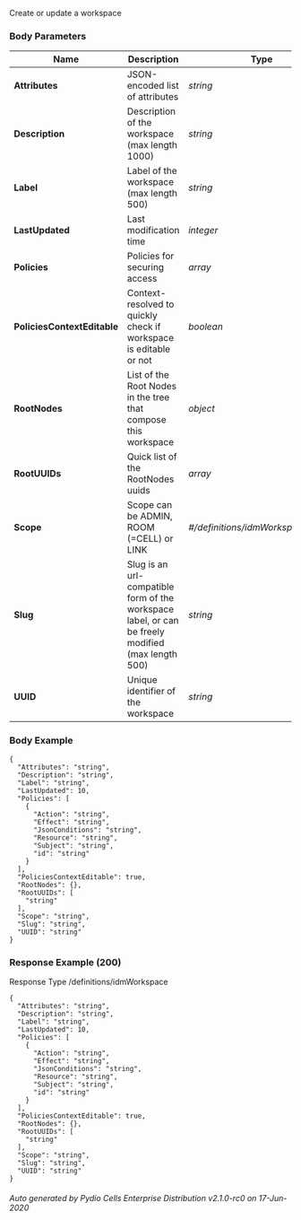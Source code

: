 






 
Create or update a workspace  


### Body Parameters

Name | Description | Type | Required
---|---|---|---
**Attributes** | JSON-encoded list of attributes | _string_ |   
**Description** | Description of the workspace (max length 1000) | _string_ |   
**Label** | Label of the workspace (max length 500) | _string_ |   
**LastUpdated** | Last modification time | _integer_ |   
**Policies** | Policies for securing access | _array_ |   
**PoliciesContextEditable** | Context-resolved to quickly check if workspace is editable or not | _boolean_ |   
**RootNodes** | List of the Root Nodes in the tree that compose this workspace | _object_ |   
**RootUUIDs** | Quick list of the RootNodes uuids | _array_ |   
**Scope** | Scope can be ADMIN, ROOM (=CELL) or LINK | _#/definitions/idmWorkspaceScope_ |   
**Slug** | Slug is an url-compatible form of the workspace label, or can be freely modified (max length 500) | _string_ |   
**UUID** | Unique identifier of the workspace | _string_ |   


### Body Example
```
{
  "Attributes": "string",
  "Description": "string",
  "Label": "string",
  "LastUpdated": 10,
  "Policies": [
    {
      "Action": "string",
      "Effect": "string",
      "JsonConditions": "string",
      "Resource": "string",
      "Subject": "string",
      "id": "string"
    }
  ],
  "PoliciesContextEditable": true,
  "RootNodes": {},
  "RootUUIDs": [
    "string"
  ],
  "Scope": "string",
  "Slug": "string",
  "UUID": "string"
}
```






### Response Example (200)
Response Type /definitions/idmWorkspace

```
{
  "Attributes": "string",
  "Description": "string",
  "Label": "string",
  "LastUpdated": 10,
  "Policies": [
    {
      "Action": "string",
      "Effect": "string",
      "JsonConditions": "string",
      "Resource": "string",
      "Subject": "string",
      "id": "string"
    }
  ],
  "PoliciesContextEditable": true,
  "RootNodes": {},
  "RootUUIDs": [
    "string"
  ],
  "Scope": "string",
  "Slug": "string",
  "UUID": "string"
}
```




###### Auto generated by Pydio Cells Enterprise Distribution v2.1.0-rc0 on 17-Jun-2020
